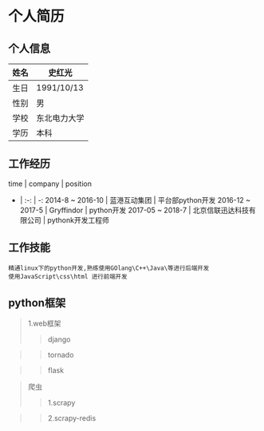 个人简历
=====

个人信息
----

姓名 | 史红光
-- | --
生日 | 1991/10/13
性别 | 男
学校 | 东北电力大学
学历 | 本科

工作经历
----

time | company | position 
- | :-: | -: 
2014-8 ~ 2016-10 | 蓝港互动集团 | 平台部python开发 
2016-12 ~ 2017-5 | Gryffindor | python开发
2017-05 ~ 2018-7 | 北京信联迅达科技有限公司 | pythonk开发工程师

工作技能
----

    精通linux下的python开发,熟练使用GOlang\C++\Java\等进行后端开发
    使用JavaScript\css\html 进行前端开发

python框架
--------

> 1.web框架
>> django

>> tornado

>> flask

> 爬虫
>> 1.scrapy

>> 2.scrapy-redis
